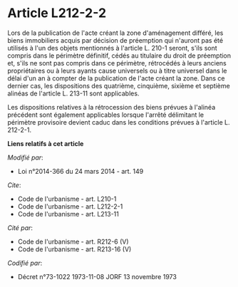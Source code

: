 # Article L212-2-2

Lors de la publication de l'acte créant la zone d'aménagement différé, les biens immobiliers acquis par décision de
préemption qui n'auront pas été utilisés à l'un des objets mentionnés à l'article L. 210-1 seront, s'ils sont compris dans le
périmètre définitif, cédés au titulaire du droit de préemption et, s'ils ne sont pas compris dans ce périmètre, rétrocédés à
leurs anciens propriétaires ou à leurs ayants cause universels ou à titre universel dans le délai d'un an à compter de la
publication de l'acte créant la zone. Dans ce dernier cas, les dispositions des quatrième, cinquième, sixième et septième
alinéas de l'article L. 213-11 sont applicables. 

Les dispositions relatives à la rétrocession des biens prévues à l'alinéa précédent sont également applicables lorsque
l'arrêté délimitant le périmètre provisoire devient caduc dans les conditions prévues à l'article L. 212-2-1.

**Liens relatifs à cet article**

_Modifié par_:

  - Loi n°2014-366 du 24 mars 2014 - art. 149

_Cite_:

  - Code de l'urbanisme - art. L210-1
  - Code de l'urbanisme - art. L212-2-1
  - Code de l'urbanisme - art. L213-11

_Cité par_:

  - Code de l'urbanisme - art. R212-6 (V)
  - Code de l'urbanisme - art. R213-16 (V)

_Codifié par_:

  - Décret n°73-1022 1973-11-08 JORF 13 novembre 1973
